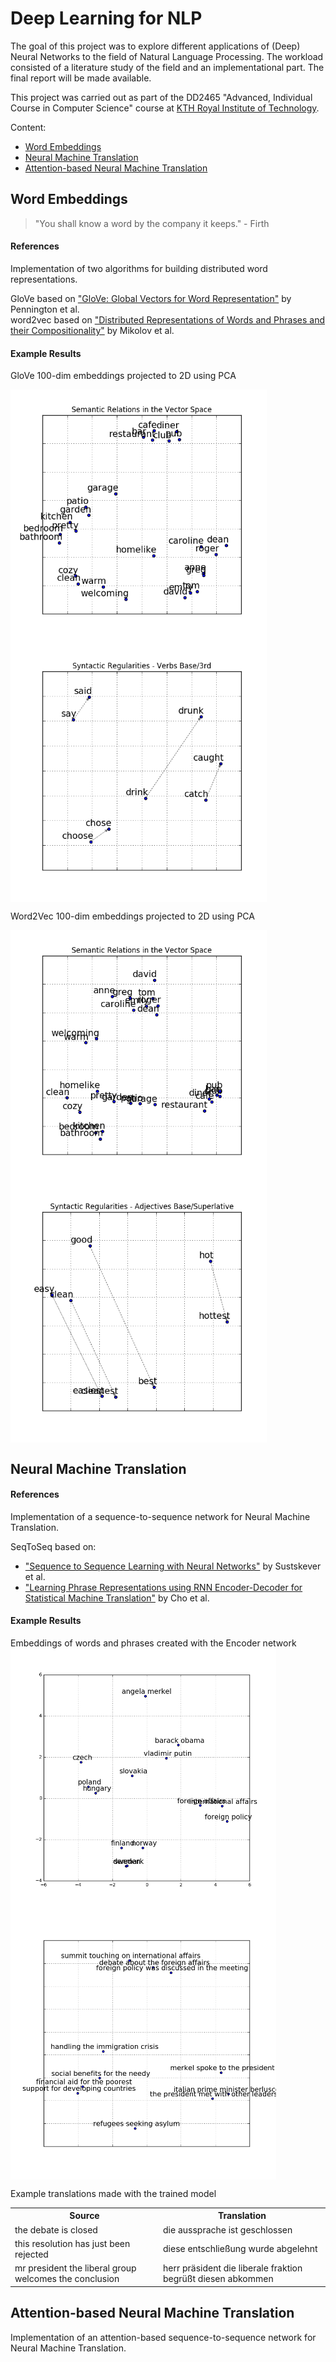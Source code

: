 # Deep Learning for NLP
The goal of this project was to explore different applications of (Deep) Neural Networks to the field of Natural Language Processing. The workload consisted of a literature study of the field and an implementational part. The final report will be made available.

This project was carried out as part of the DD2465 "Advanced, Individual Course in Computer Science" course at [KTH Royal Institute of Technology](http://kth.se).

Content:
- [Word Embeddings](#word-embeddings)
- [Neural Machine Translation](#neural-machine-translation)
- [Attention-based Neural Machine Translation](#attention-based-neural-machine-translation)

## Word Embeddings
> "You shall know a word by the company it keeps." - Firth

#### References
Implementation of two algorithms for building distributed word representations.  

GloVe based on ["GloVe: Global Vectors for Word Representation"](https://nlp.stanford.edu/pubs/glove.pdf) by Pennington et al.  
word2vec based on ["Distributed Representations of Words and Phrases and their Compositionality"](https://arxiv.org/abs/1310.4546) by Mikolov et al.

#### Example Results
<div>
  <p>GloVe 100-dim embeddings projected to 2D using PCA</p>
  <img align="center" src="/misc/g-100-sem-relations.png" width=410>
  <img align="center" src="/misc/g-100-synt-verbs.png" width=410>
  
  <p>Word2Vec 100-dim embeddings projected to 2D using PCA</p>
  <img align="center" src="/misc/w2v-100-sem-relations.png" width=410>
  <img align="center" src="/misc/w2v-100-synt-adjectives.png" width=410>
</div>

## Neural Machine Translation

#### References
Implementation of a sequence-to-sequence network for Neural Machine Translation.

SeqToSeq based on:
- ["Sequence to Sequence Learning with Neural Networks"](https://arxiv.org/abs/1409.3215) by Sustskever et al.
- ["Learning Phrase Representations using RNN Encoder-Decoder for Statistical Machine Translation"](https://arxiv.org/abs/1406.1078) by Cho et al.

#### Example Results
<div>
  Embeddings of words and phrases created with the Encoder network
  <img align="center" src="/misc/mt-basic-word-emb.png" width=425>
  <img align="center" src="/misc/mt-basic-sent-emb.png" width=425>
</div>

<div>
  <p>Example translations made with the trained model</p>
  <table>
  <tbody>
    <tr>
      <th>Source</th>
      <th>Translation</th>
    </tr>
    <tr>
      <td>the debate is closed</td>
      <td>die aussprache ist geschlossen</td>
    </tr>
    <tr>
      <td>this resolution has just been rejected</td>
      <td>diese entschließung wurde abgelehnt</td>
    </tr>
    <tr>
      <td>mr president the liberal group welcomes the conclusion</td>
      <td>herr präsident die liberale fraktion begrüßt diesen abkommen</td>
    </tr>
  </tbody>
  </table>
</div>

## Attention-based Neural Machine Translation
Implementation of an attention-based sequence-to-sequence network for Neural Machine Translation.
